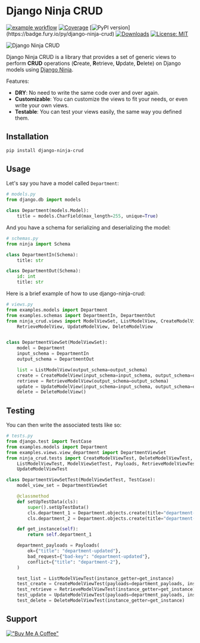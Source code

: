 # Django Ninja CRUD
[![example workflow](https://github.com/hbakri/django-ninja-crud/actions/workflows/tests.yml/badge.svg)](https://github.com/hbakri/django-ninja-crud/actions)
[![Coverage](https://img.shields.io/codecov/c/github/hbakri/django-ninja-crud/main.svg?label=coverage)](https://codecov.io/gh/hbakri/django-ninja-crud)
[![PyPI version](https://badge.fury.io/py/django-ninja-crud.svg?)](https://badge.fury.io/py/django-ninja-crud)
[![Downloads](https://pepy.tech/badge/django-ninja-crud)](https://pepy.tech/project/django-ninja-crud)
[![License: MIT](https://img.shields.io/badge/license-MIT-yellow.svg)](https://opensource.org/licenses/MIT)

![Django Ninja CRUD](https://media.discordapp.net/attachments/1093869226202234930/1117550925083590677/Hicham_B._Django-ninja_cover_ce78724c-1512-41e5-86de-3ffa2cfd0ea9.png?width=2688&height=1070)

Django Ninja CRUD is a library that provides a set of generic views to perform **CRUD** operations (**C**reate, **R**etrieve, **U**pdate, **D**elete) on Django models using [Django Ninja](https://django-ninja.rest-framework.com/).

Features:
- **DRY**: No need to write the same code over and over again.
- **Customizable**: You can customize the views to fit your needs, or even write your own views.
- **Testable**: You can test your views easily, the same way you defined them.

## Installation
```bash
pip install django-ninja-crud
```

## Usage
Let's say you have a model called `Department`:
```python
# models.py
from django.db import models

class Department(models.Model):
    title = models.CharField(max_length=255, unique=True)
```

And you have a schema for serializing and deserializing the model:
```python
# schemas.py
from ninja import Schema

class DepartmentIn(Schema):
    title: str

class DepartmentOut(Schema):
    id: int
    title: str
```

Here is a brief example of how to use django-ninja-crud:
```python
# views.py
from examples.models import Department
from examples.schemas import DepartmentIn, DepartmentOut
from ninja_crud.views import ModelViewSet, ListModelView, CreateModelView, \
    RetrieveModelView, UpdateModelView, DeleteModelView


class DepartmentViewSet(ModelViewSet):
    model = Department
    input_schema = DepartmentIn
    output_schema = DepartmentOut

    list = ListModelView(output_schema=output_schema)
    create = CreateModelView(input_schema=input_schema, output_schema=output_schema)
    retrieve = RetrieveModelView(output_schema=output_schema)
    update = UpdateModelView(input_schema=input_schema, output_schema=output_schema)
    delete = DeleteModelView()
```

## Testing
You can then write the associated tests like so:
```python
# tests.py
from django.test import TestCase
from examples.models import Department
from examples.views.view_department import DepartmentViewSet
from ninja_crud.tests import CreateModelViewTest, DeleteModelViewTest, \
    ListModelViewTest, ModelViewSetTest, Payloads, RetrieveModelViewTest, \
    UpdateModelViewTest

class DepartmentViewSetTest(ModelViewSetTest, TestCase):
    model_view_set = DepartmentViewSet

    @classmethod
    def setUpTestData(cls):
        super().setUpTestData()
        cls.department_1 = Department.objects.create(title="department-1")
        cls.department_2 = Department.objects.create(title="department-2")

    def get_instance(self):
        return self.department_1

    department_payloads = Payloads(
        ok={"title": "department-updated"},
        bad_request={"bad-key": "department-updated"},
        conflict={"title": "department-2"},
    )

    test_list = ListModelViewTest(instance_getter=get_instance)
    test_create = CreateModelViewTest(payloads=department_payloads, instance_getter=get_instance)
    test_retrieve = RetrieveModelViewTest(instance_getter=get_instance)
    test_update = UpdateModelViewTest(payloads=department_payloads, instance_getter=get_instance)
    test_delete = DeleteModelViewTest(instance_getter=get_instance)
```

## Support
[!["Buy Me A Coffee"](https://www.buymeacoffee.com/assets/img/custom_images/orange_img.png)](https://www.buymeacoffee.com/hbakri)
